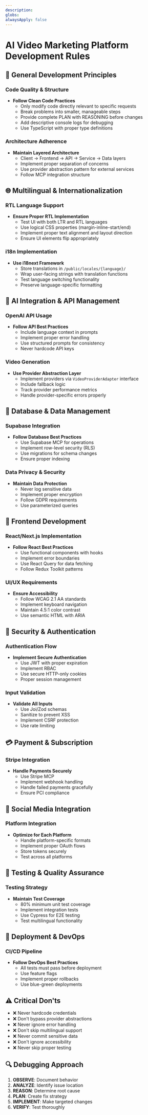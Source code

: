 ```yaml
---
description:
globs:
alwaysApply: false
---
```

# AI Video Marketing Platform Development Rules

## 🎯 General Development Principles

### Code Quality & Structure
- **Follow Clean Code Practices**
  - Only modify code directly relevant to specific requests
  - Break problems into smaller, manageable steps
  - Provide complete PLAN with REASONING before changes
  - Add descriptive console logs for debugging
  - Use TypeScript with proper type definitions

### Architecture Adherence
- **Maintain Layered Architecture**
  - Client → Frontend → API → Service → Data layers
  - Implement proper separation of concerns
  - Use provider abstraction pattern for external services
  - Follow MCP integration structure

## 🌐 Multilingual & Internationalization

### RTL Language Support
- **Ensure Proper RTL Implementation**
  - Test UI with both LTR and RTL languages
  - Use logical CSS properties (margin-inline-start/end)
  - Implement proper text alignment and layout direction
  - Ensure UI elements flip appropriately

### i18n Implementation
- **Use i18next Framework**
  - Store translations in `/public/locales/{language}/`
  - Wrap user-facing strings with translation functions
  - Test language switching functionality
  - Preserve language-specific formatting

## 🤖 AI Integration & API Management

### OpenAI API Usage
- **Follow API Best Practices**
  - Include language context in prompts
  - Implement proper error handling
  - Use structured prompts for consistency
  - Never hardcode API keys

### Video Generation
- **Use Provider Abstraction Layer**
  - Implement providers via `VideoProviderAdapter` interface
  - Include fallback logic
  - Track provider performance metrics
  - Handle provider-specific errors properly

## 💾 Database & Data Management

### Supabase Integration
- **Follow Database Best Practices**
  - Use Supabase MCP for operations
  - Implement row-level security (RLS)
  - Use migrations for schema changes
  - Ensure proper indexing

### Data Privacy & Security
- **Maintain Data Protection**
  - Never log sensitive data
  - Implement proper encryption
  - Follow GDPR requirements
  - Use parameterized queries

## 🎨 Frontend Development

### React/Next.js Implementation
- **Follow React Best Practices**
  - Use functional components with hooks
  - Implement error boundaries
  - Use React Query for data fetching
  - Follow Redux Toolkit patterns

### UI/UX Requirements
- **Ensure Accessibility**
  - Follow WCAG 2.1 AA standards
  - Implement keyboard navigation
  - Maintain 4.5:1 color contrast
  - Use semantic HTML with ARIA

## 🔐 Security & Authentication

### Authentication Flow
- **Implement Secure Authentication**
  - Use JWT with proper expiration
  - Implement RBAC
  - Use secure HTTP-only cookies
  - Proper session management

### Input Validation
- **Validate All Inputs**
  - Use Joi/Zod schemas
  - Sanitize to prevent XSS
  - Implement CSRF protection
  - Use rate limiting

## 💳 Payment & Subscription

### Stripe Integration
- **Handle Payments Securely**
  - Use Stripe MCP
  - Implement webhook handling
  - Handle failed payments gracefully
  - Ensure PCI compliance

## 🔗 Social Media Integration

### Platform Integration
- **Optimize for Each Platform**
  - Handle platform-specific formats
  - Implement proper OAuth flows
  - Store tokens securely
  - Test across all platforms

## 🧪 Testing & Quality Assurance

### Testing Strategy
- **Maintain Test Coverage**
  - 80% minimum unit test coverage
  - Implement integration tests
  - Use Cypress for E2E testing
  - Test multilingual functionality

## 🚀 Deployment & DevOps

### CI/CD Pipeline
- **Follow DevOps Best Practices**
  - All tests must pass before deployment
  - Use feature flags
  - Implement proper rollbacks
  - Use blue-green deployments

## ⚠️ Critical Don'ts

- ❌ Never hardcode credentials
- ❌ Don't bypass provider abstractions
- ❌ Never ignore error handling
- ❌ Don't skip multilingual support
- ❌ Never commit sensitive data
- ❌ Don't ignore accessibility
- ❌ Never skip proper testing

## 🔍 Debugging Approach

1. **OBSERVE**: Document behavior
2. **ANALYZE**: Identify issue location
3. **REASON**: Determine root cause
4. **PLAN**: Create fix strategy
5. **IMPLEMENT**: Make targeted changes
6. **VERIFY**: Test thoroughly
